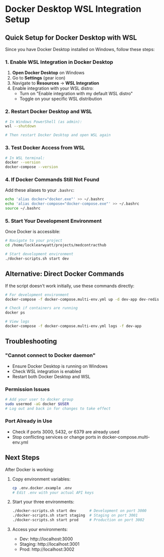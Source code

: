 # Docker Desktop WSL Integration Setup

## Quick Setup for Docker Desktop with WSL

Since you have Docker Desktop installed on Windows, follow these steps:

### 1. Enable WSL Integration in Docker Desktop

1. **Open Docker Desktop** on Windows
2. Go to **Settings** (gear icon)
3. Navigate to **Resources** → **WSL Integration**
4. Enable integration with your WSL distro:
   - Turn on "Enable integration with my default WSL distro"
   - Toggle on your specific WSL distribution

### 2. Restart Docker Desktop and WSL

```bash
# In Windows PowerShell (as admin):
wsl --shutdown

# Then restart Docker Desktop and open WSL again
```

### 3. Test Docker Access from WSL

```bash
# In WSL terminal:
docker --version
docker-compose --version
```

### 4. If Docker Commands Still Not Found

Add these aliases to your `.bashrc`:

```bash
echo 'alias docker="docker.exe"' >> ~/.bashrc
echo 'alias docker-compose="docker-compose.exe"' >> ~/.bashrc
source ~/.bashrc
```

### 5. Start Your Development Environment

Once Docker is accessible:

```bash
# Navigate to your project
cd /home/locklearwyatt/projects/medcontracthub

# Start development environment
./docker-scripts.sh start dev
```

## Alternative: Direct Docker Commands

If the script doesn't work initially, use these commands directly:

```bash
# For development environment
docker-compose -f docker-compose.multi-env.yml up -d dev-app dev-redis dev-db

# Check if containers are running
docker ps

# View logs
docker-compose -f docker-compose.multi-env.yml logs -f dev-app
```

## Troubleshooting

### "Cannot connect to Docker daemon"
- Ensure Docker Desktop is running on Windows
- Check WSL integration is enabled
- Restart both Docker Desktop and WSL

### Permission Issues
```bash
# Add your user to docker group
sudo usermod -aG docker $USER
# Log out and back in for changes to take effect
```

### Port Already in Use
- Check if ports 3000, 5432, or 6379 are already used
- Stop conflicting services or change ports in docker-compose.multi-env.yml

## Next Steps

After Docker is working:

1. Copy environment variables:
   ```bash
   cp .env.docker.example .env
   # Edit .env with your actual API keys
   ```

2. Start your three environments:
   ```bash
   ./docker-scripts.sh start dev      # Development on port 3000
   ./docker-scripts.sh start staging  # Staging on port 3001
   ./docker-scripts.sh start prod     # Production on port 3002
   ```

3. Access your environments:
   - Dev: http://localhost:3000
   - Staging: http://localhost:3001
   - Prod: http://localhost:3002